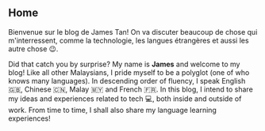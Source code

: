 ## Home
Bienvenue sur le blog de James Tan! On va discuter beaucoup de chose qui m'interressent, comme la technologie, les langues étrangères et aussi les autre chose 😉.

Did that catch you by surprise? My name is **James** and welcome to my blog! Like all other Malaysians, I pride myself to be a polyglot (one of who knows many languages). In descending order of fluency, I speak English 🇬🇧, Chinese 🇨🇳, Malay 🇲🇾 and French 🇫🇷. In this blog, I intend to share my ideas and experiences related to tech 💻, both inside and outside of work. From time to time, I shall also share my language learning experiences!